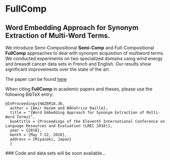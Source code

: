 # FullComp
## Word Embedding Approach for Synonym Extraction of Multi-Word Terms.

We introduce Semi-Compositional **Semi-Comp** and Full-Compositional **FullComp** approaches to deal with synonym acquisition of multiword terms. We conducted experiments on two specialized domains using wind energy and breasdt cancer data sets in French and English. Our results show significant improvements over the state of the art.

The paper can be found [here](http://www.amirhazem.ovh/publications/year/2018/LREC/LREC_2018_Paper_Synonym_Extraction.pdf)

When citing **FullComp** in academic papers and theses, please use the following BibTeX entry:
```
@InProceedings{HAZEM18.36,
  author = {Amir Hazem and BÃ©atrice Daille},
  title = "{Word Embedding Approach for Synonym Extraction of Multi-Word Terms}",
  booktitle = {Proceedings of the Eleventh International Conference on Language Resources and Evaluation (LREC 2018)},
  year = {2018},
  month = {May 7-12, 2018},
  address = {Miyazaki, Japan}
  }
```


### Code and data sets will be soon available...
